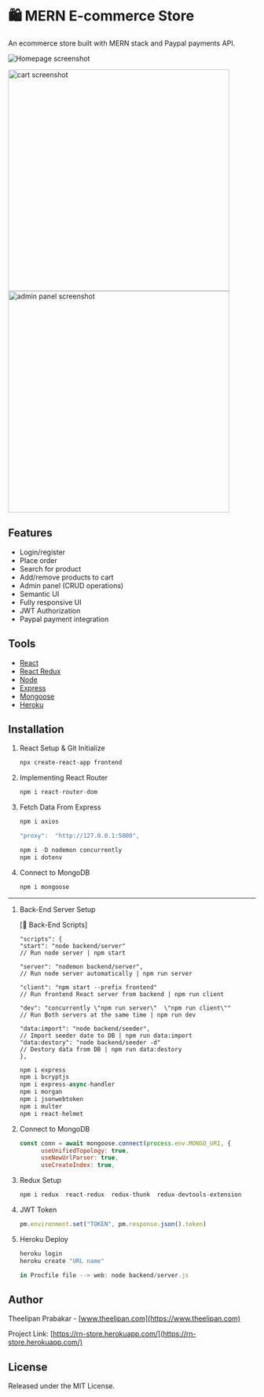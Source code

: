 # 🛍️ MERN E-commerce Store 
An ecommerce store built with MERN stack and Paypal payments API.

![Homepage screenshot](https://www.theelipan.com/images/rn-mockup.svg)


<img src="https://user-images.githubusercontent.com/38120176/103391981-c2256c80-4ae9-11eb-8c45-9ae4311139e7.png" alt="cart screenshot" width='450px'/><img src="https://user-images.githubusercontent.com/38120176/103392035-f26d0b00-4ae9-11eb-8021-a94ca0771a55.png" alt="admin panel screenshot" width='450px'/>

## Features
* Login/register 
* Place order
* Search for product
* Add/remove products to cart
* Admin panel (CRUD operations)
* Semantic UI
* Fully responsive UI
* JWT Authorization
* Paypal payment integration 


## Tools

- [React](https://reactjs.org/)
- [React Redux](https://react-redux.js.org/)
- [Node](https://nodejs.org/en/)
- [Express](https://expressjs.com/)
- [Mongoose](https://mongoosejs.com/)
- [Heroku](https://devcenter.heroku.com/)


## Installation

1. React Setup & Git Initialize

    ```bash
    npx create-react-app frontend
    ```

2. Implementing React Router

    ```jsx
    npm i react-router-dom
    ```

3.  Fetch Data From Express

    ```jsx
    npm i axios
    ```

    ```jsx
    "proxy":  "http://127.0.0.1:5000", 
    ```

    ```jsx
    npm i -D nodemon concurrently
    npm i dotenv
    ```

4. Connect to MongoDB

    ```markdown
    npm i mongoose
    ```

---

1. Back-End Server Setup

    [📜 Back-End Scripts]
    ```
    "scripts": {
    "start": "node backend/server" 
	// Run node server | npm start

    "server": "nodemon backend/server",
	// Run node server automatically | npm run server

    "client": "npm start --prefix frontend" 
	// Run frontend React server from backend | npm run client

    "dev": "concurrently \"npm run server\"  \"npm run client\"" 
	// Run Both servers at the same time | npm run dev

    "data:import": "node backend/seeder",
	// Import seeder date to DB | npm run data:import
    "data:destory": "node backend/seeder -d"
	// Destory data from DB | npm run data:destory
    },
    ```
    
    ```jsx
    npm i express
    npm i bcryptjs
    npm i express-async-handler
    npm i morgan
    npm i jsonwebtoken
    npm i multer
    npm i react-helmet
    ```

2. Connect to MongoDB

    ```jsx
    const conn = await mongoose.connect(process.env.MONGO_URI, {
          useUnifiedTopology: true,
          useNewUrlParser: true,
          useCreateIndex: true,
    ```

3. Redux Setup

    ```jsx
    npm i redux  react-redux  redux-thunk  redux-devtools-extension
    ```

4. JWT Token

    ```jsx
    pm.environment.set("TOKEN", pm.response.json().token)
    ```

5. Heroku Deploy

    ```jsx
    heroku login
    heroku create "URL name"

    in Procfile file --> web: node backend/server.js

    ```
    
## Author

  Theelipan Prabakar - [www.theelipan.com](https://www.theelipan.com)

  Project Link: [https://rn-store.herokuapp.com/](https://rn-store.herokuapp.com/)
  
  
## License
  
  Released under the MIT License.
  
  
